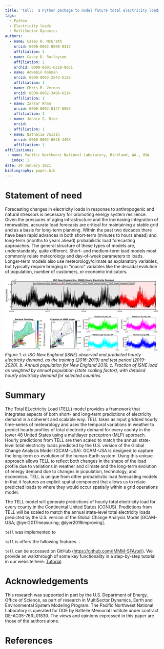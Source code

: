 ```yaml
---
title: 'tell:  a Python package to model future total electricity loads.'
tags:
  - Python
  - Electricity loads
  - MultiSector Dynamics
authors:
  - name: Casey R. McGrath
    orcid: 0000-0002-8808-8312
    affiliation: 1
  - name: Casey D. Burleyson
    affiliation: 1
    orchid: 0000-0001-6218-9361
  - name: Aowabin Rahman
    orcid: 0000-0003-2543-5126
    affiliation: 1
  - name: Chris R. Vernon
    orcid: 0000-0002-3406-6214
    affiliation: 1
  - name: Zarrar Khan
    orcid: 0000-0002-8147-8553
    affiliation: 1
  - name: Jennie S. Rice
    orcid: 
    affiliation: 1
  - name: Nathalie Voisin
    orcid: 0000-0002-6848-449X
    affiliation: 1
affiliations:
 - name: Pacific Northwest National Laboratory, Richland, WA., USA
   index: 1
date: 20 January 2021
bibliography: paper.bib
---
```


# Statement of need
 Forecasting changes in electricity loads in response to anthropogenic and natural stressors is necessary for promoting energy system resilience. Given the pressures of aging infrastructure and the increasing integration of renewables, accurate load forecasts are critical for maintaining a stable grid and as a basis for long-term planning. Within the past two decades there have been rapid advances in both short-term (minutes to hours ahead) and long-term (months to years ahead) probabilistic load forecasting approaches. The general structure of these types of models are, understandably, quite different. Short- and medium-term load models most commonly relate meteorology and day-of-week parameters to loads. Longer-term models also use meteorology/climate as explanatory variables, but typically require bringing in “macro” variables like the decadal evolution of population, number of customers, or economic indicators. 

![](ISNE_graphic.png) 
*Figure 1. a. ISO New England (ISNE) observed and predicted hourly electricity demand, as the training (2016-2019) and test period (2019-2020). b. Annual population for New England 2019. c. Fraction of ISNE load as weighted by annual population (state scaling factor), with detailed hourly electricity demand for selected counties.*

# Summary
The Total ELectricity Load (TELL) model provides a framework that integrates aspects of both short- and long-term predictions of electricity demand in a coherent and scalable way. TELL takes as input gridded hourly time-series of meteorology and uses the temporal variations in weather to predict hourly profiles of total electricity demand for every county in the lower 48 United States using a multilayer perceptron (MLP) approach. Hourly predictions from TELL are then scaled to match the annual state-level total electricity loads predicted by the U.S. version of the Global Change Analysis Model (GCAM-USA). GCAM-USA is designed to capture the long-term co-evolution of the human-Earth system. Using this unique approach allows TELL to reflect both changes in the shape of the load profile due to variations in weather and climate and the long-term evolution of energy demand due to changes in population, technology, and economics. TELL is unique from other probabilistic load forecasting models in that it features an explicit spatial component that allows us to relate predicted loads to where they would occur spatially within a grid operations model.

The TELL model will generate predictions of hourly total electricity load for every county in the Continental United States (CONUS). Predictions from TELL will be scaled to match the annual state-level total electricity loads predicted by the U.S. version of the Global Change Analysis Model [GCAM-USA; @iyer2017measuring; @iyer2019improving].

`tell` was implemented to

`tell` is offers the following features...

`tell` can be accessed on GitHub (https://github.com/IMMM-SFA/tell). We provide an walkthrough of some key functionality in a step-by-step tutorial in our website here: [Tutorial](https://immm-sfa.github.io/tell/tell_quickstarter.html).

# Acknowledgements
This research was supported in part by the U.S. Department of Energy, Office of Science, as part of research in MultiSector Dynamics, Earth and Environmental System Modeling Program. The Pacific Northwest National Laboratory is operated for DOE by Battelle Memorial Institute under contract DE-AC05-76RL01830. The views and opinions expressed in this paper are those of the authors alone.

# References
